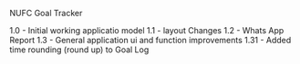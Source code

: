 NUFC Goal Tracker

1.0 - Initial working applicatio model
1.1 - layout Changes
1.2 - Whats App Report
1.3 - General application ui and function improvements
1.31 - Added time rounding (round up) to Goal Log